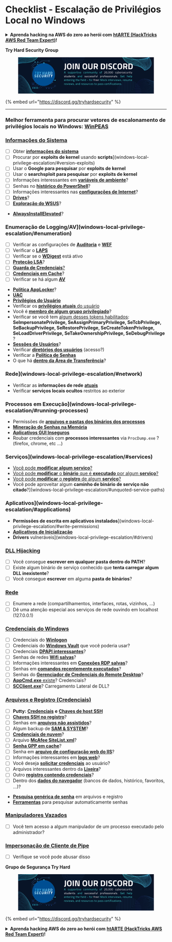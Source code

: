 # Checklist - Escalação de Privilégios Local no Windows

<details>

<summary><strong>Aprenda hacking na AWS do zero ao herói com</strong> <a href="https://training.hacktricks.xyz/courses/arte"><strong>htARTE (HackTricks AWS Red Team Expert)</strong></a><strong>!</strong></summary>

Outras maneiras de apoiar o HackTricks:

* Se você deseja ver sua **empresa anunciada no HackTricks** ou **baixar o HackTricks em PDF**, confira os [**PLANOS DE ASSINATURA**](https://github.com/sponsors/carlospolop)!
* Adquira o [**swag oficial PEASS & HackTricks**](https://peass.creator-spring.com)
* Descubra [**A Família PEASS**](https://opensea.io/collection/the-peass-family), nossa coleção exclusiva de [**NFTs**](https://opensea.io/collection/the-peass-family)
* **Junte-se ao** 💬 [**grupo Discord**](https://discord.gg/hRep4RUj7f) ou ao [**grupo telegram**](https://t.me/peass) ou **siga-nos** no **Twitter** 🐦 [**@carlospolopm**](https://twitter.com/hacktricks_live)**.**
* **Compartilhe seus truques de hacking enviando PRs para os repositórios** [**HackTricks**](https://github.com/carlospolop/hacktricks) e [**HackTricks Cloud**](https://github.com/carlospolop/hacktricks-cloud).

</details>

**Try Hard Security Group**

<figure><img src="../.gitbook/assets/telegram-cloud-document-1-5159108904864449420.jpg" alt=""><figcaption></figcaption></figure>

{% embed url="https://discord.gg/tryhardsecurity" %}

***

### **Melhor ferramenta para procurar vetores de escalonamento de privilégios locais no Windows:** [**WinPEAS**](https://github.com/carlospolop/privilege-escalation-awesome-scripts-suite/tree/master/winPEAS)

### [Informações do Sistema](windows-local-privilege-escalation/#system-info)

* [ ] Obter [**informações do sistema**](windows-local-privilege-escalation/#system-info)
* [ ] Procurar por **exploits de kernel** usando **scripts**](windows-local-privilege-escalation/#version-exploits)
* [ ] Usar o **Google para pesquisar** por **exploits de kernel**
* [ ] Usar o **searchsploit para pesquisar** por **exploits de kernel**
* [ ] Informações interessantes em [**variáveis de ambiente**](windows-local-privilege-escalation/#environment)?
* [ ] Senhas no [**histórico do PowerShell**](windows-local-privilege-escalation/#powershell-history)?
* [ ] Informações interessantes nas [**configurações de Internet**](windows-local-privilege-escalation/#internet-settings)?
* [ ] [**Drives**](windows-local-privilege-escalation/#drives)?
* [ ] [**Exploração do WSUS**](windows-local-privilege-escalation/#wsus)?
* [**AlwaysInstallElevated**](windows-local-privilege-escalation/#alwaysinstallelevated)?

### Enumeração de Logging/AV](windows-local-privilege-escalation/#enumeration)

* [ ] Verificar as configurações de [**Auditoria**](windows-local-privilege-escalation/#audit-settings) e [**WEF**](windows-local-privilege-escalation/#wef)
* [ ] Verificar o [**LAPS**](windows-local-privilege-escalation/#laps)
* [ ] Verificar se o [**WDigest**](windows-local-privilege-escalation/#wdigest) está ativo
* [ ] [**Proteção LSA**](windows-local-privilege-escalation/#lsa-protection)?
* [ ] [**Guarda de Credenciais**](windows-local-privilege-escalation/#credentials-guard)[?](windows-local-privilege-escalation/#cached-credentials)
* [ ] [**Credenciais em Cache**](windows-local-privilege-escalation/#cached-credentials)?
* [ ] Verificar se há algum [**AV**](windows-av-bypass)
* [**Política AppLocker**](authentication-credentials-uac-and-efs#applocker-policy)?
* [**UAC**](authentication-credentials-uac-and-efs/uac-user-account-control)
* [**Privilégios do Usuário**](windows-local-privilege-escalation/#users-and-groups)
* Verificar os [**privilégios atuais** do usuário](windows-local-privilege-escalation/#users-and-groups)
* Você é [**membro de algum grupo privilegiado**](windows-local-privilege-escalation/#privileged-groups)?
* Verificar se você tem [algum desses tokens habilitados](windows-local-privilege-escalation/#token-manipulation): **SeImpersonatePrivilege, SeAssignPrimaryPrivilege, SeTcbPrivilege, SeBackupPrivilege, SeRestorePrivilege, SeCreateTokenPrivilege, SeLoadDriverPrivilege, SeTakeOwnershipPrivilege, SeDebugPrivilege** ?
* [**Sessões de Usuários**](windows-local-privilege-escalation/#logged-users-sessions)?
* Verificar [**diretórios dos usuários**](windows-local-privilege-escalation/#home-folders) (acesso?)
* Verificar a [**Política de Senhas**](windows-local-privilege-escalation/#password-policy)
* O que há [**dentro da Área de Transferência**](windows-local-privilege-escalation/#get-the-content-of-the-clipboard)?

### Rede](windows-local-privilege-escalation/#network)

* Verificar as **informações de rede** [**atuais**](windows-local-privilege-escalation/#network)
* Verificar **serviços locais ocultos** restritos ao exterior

### Processos em Execução](windows-local-privilege-escalation/#running-processes)

* Permissões de [**arquivos e pastas dos binários dos processos**](windows-local-privilege-escalation/#file-and-folder-permissions)
* [**Mineração de Senhas na Memória**](windows-local-privilege-escalation/#memory-password-mining)
* [**Aplicativos GUI Inseguros**](windows-local-privilege-escalation/#insecure-gui-apps)
* Roubar credenciais com **processos interessantes** via `ProcDump.exe` ? (firefox, chrome, etc ...)

### Serviços](windows-local-privilege-escalation/#services)

* [Você pode **modificar algum serviço**?](windows-local-privilege-escalation#permissions)
* [Você pode **modificar** o **binário** que é **executado** por algum **serviço**?](windows-local-privilege-escalation/#modify-service-binary-path)
* [Você pode **modificar** o **registro** de algum **serviço**?](windows-local-privilege-escalation/#services-registry-modify-permissions)
* Você pode aproveitar algum **caminho de binário de serviço não citado**?](windows-local-privilege-escalation/#unquoted-service-paths)

### **Aplicativos**](windows-local-privilege-escalation/#applications)

* **Permissões de escrita em aplicativos instalados**](windows-local-privilege-escalation/#write-permissions)
* [**Aplicativos de Inicialização**](windows-local-privilege-escalation/#run-at-startup)
* **Drivers** vulneráveis](windows-local-privilege-escalation/#drivers)
### [DLL Hijacking](windows-local-privilege-escalation/#path-dll-hijacking)

* [ ] Você consegue **escrever em qualquer pasta dentro do PATH**?
* [ ] Existe algum binário de serviço conhecido que **tenta carregar algum DLL inexistente**?
* [ ] Você consegue **escrever** em alguma **pasta de binários**?

### [Rede](windows-local-privilege-escalation/#network)

* [ ] Enumere a rede (compartilhamentos, interfaces, rotas, vizinhos, ...)
* [ ] Dê uma atenção especial aos serviços de rede ouvindo em localhost (127.0.0.1)

### [Credenciais do Windows](windows-local-privilege-escalation/#windows-credentials)

* [ ] Credenciais do [**Winlogon**](windows-local-privilege-escalation/#winlogon-credentials)
* [ ] Credenciais do [**Windows Vault**](windows-local-privilege-escalation/#credentials-manager-windows-vault) que você poderia usar?
* [ ] Credenciais [**DPAPI interessantes**](windows-local-privilege-escalation/#dpapi)?
* [ ] Senhas de redes [**Wifi salvas**](windows-local-privilege-escalation/#wifi)?
* [ ] Informações interessantes em [**Conexões RDP salvas**](windows-local-privilege-escalation/#saved-rdp-connections)?
* [ ] Senhas em [**comandos recentemente executados**](windows-local-privilege-escalation/#recently-run-commands)?
* [ ] Senhas do [**Gerenciador de Credenciais do Remote Desktop**](windows-local-privilege-escalation/#remote-desktop-credential-manager)?
* [ ] [**AppCmd.exe** existe](windows-local-privilege-escalation/#appcmd-exe)? Credenciais?
* [ ] [**SCClient.exe**](windows-local-privilege-escalation/#scclient-sccm)? Carregamento Lateral de DLL?

### [Arquivos e Registro (Credenciais)](windows-local-privilege-escalation/#files-and-registry-credentials)

* [ ] **Putty:** [**Credenciais**](windows-local-privilege-escalation/#putty-creds) **e** [**Chaves de host SSH**](windows-local-privilege-escalation/#putty-ssh-host-keys)
* [ ] [**Chaves SSH no registro**](windows-local-privilege-escalation/#ssh-keys-in-registry)?
* [ ] Senhas em [**arquivos não assistidos**](windows-local-privilege-escalation/#unattended-files)?
* [ ] Algum backup de [**SAM & SYSTEM**](windows-local-privilege-escalation/#sam-and-system-backups)?
* [ ] [**Credenciais de nuvem**](windows-local-privilege-escalation/#cloud-credentials)?
* [ ] Arquivo [**McAfee SiteList.xml**](windows-local-privilege-escalation/#mcafee-sitelist.xml)?
* [ ] [**Senha GPP em cache**](windows-local-privilege-escalation/#cached-gpp-pasword)?
* [ ] Senha em [**arquivo de configuração web do IIS**](windows-local-privilege-escalation/#iis-web-config)?
* [ ] Informações interessantes em [**logs web**](windows-local-privilege-escalation/#logs)?
* [ ] Você deseja [**solicitar credenciais**](windows-local-privilege-escalation/#ask-for-credentials) ao usuário?
* [ ] Arquivos interessantes dentro da [**Lixeira**](windows-local-privilege-escalation/#credentials-in-the-recyclebin)?
* [ ] Outro [**registro contendo credenciais**](windows-local-privilege-escalation/#inside-the-registry)?
* [ ] Dentro dos [**dados do navegador**](windows-local-privilege-escalation/#browsers-history) (bancos de dados, histórico, favoritos, ...)?
* [**Pesquisa genérica de senha**](windows-local-privilege-escalation/#generic-password-search-in-files-and-registry) em arquivos e registro
* [**Ferramentas**](windows-local-privilege-escalation/#tools-that-search-for-passwords) para pesquisar automaticamente senhas

### [Manipuladores Vazados](windows-local-privilege-escalation/#leaked-handlers)

* [ ] Você tem acesso a algum manipulador de um processo executado pelo administrador?

### [Impersonação de Cliente de Pipe](windows-local-privilege-escalation/#named-pipe-client-impersonation)

* [ ] Verifique se você pode abusar disso

**Grupo de Segurança Try Hard**

<figure><img src="../.gitbook/assets/telegram-cloud-document-1-5159108904864449420.jpg" alt=""><figcaption></figcaption></figure>

{% embed url="https://discord.gg/tryhardsecurity" %}

<details>

<summary><strong>Aprenda hacking AWS do zero ao herói com</strong> <a href="https://training.hacktricks.xyz/courses/arte"><strong>htARTE (HackTricks AWS Red Team Expert)</strong></a><strong>!</strong></summary>

Outras maneiras de apoiar o HackTricks:

* Se você deseja ver sua **empresa anunciada no HackTricks** ou **baixar o HackTricks em PDF**, verifique os [**PLANOS DE ASSINATURA**](https://github.com/sponsors/carlospolop)!
* Adquira o [**swag oficial PEASS & HackTricks**](https://peass.creator-spring.com)
* Descubra [**A Família PEASS**](https://opensea.io/collection/the-peass-family), nossa coleção exclusiva de [**NFTs**](https://opensea.io/collection/the-peass-family)
* **Junte-se ao** 💬 [**grupo Discord**](https://discord.gg/hRep4RUj7f) ou ao [**grupo telegram**](https://t.me/peass) ou nos siga no **Twitter** 🐦 [**@carlospolopm**](https://twitter.com/hacktricks_live)**.**
* **Compartilhe seus truques de hacking enviando PRs para os repositórios do** [**HackTricks**](https://github.com/carlospolop/hacktricks) e [**HackTricks Cloud**](https://github.com/carlospolop/hacktricks-cloud).

</details>

